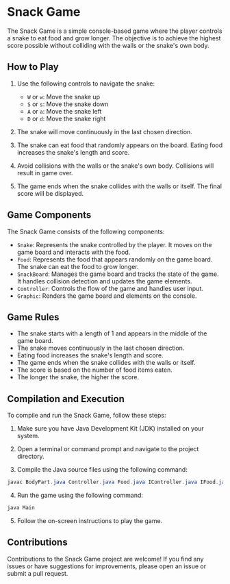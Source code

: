 # Snack Game

The Snack Game is a simple console-based game where the player controls a snake to eat food and grow longer. The objective is to achieve the highest score possible without colliding with the walls or the snake's own body.

## How to Play

1. Use the following controls to navigate the snake:
   - `W` or `w`: Move the snake up
   - `S` or `s`: Move the snake down
   - `A` or `a`: Move the snake left
   - `D` or `d`: Move the snake right

2. The snake will move continuously in the last chosen direction.

3. The snake can eat food that randomly appears on the board. Eating food increases the snake's length and score.

4. Avoid collisions with the walls or the snake's own body. Collisions will result in game over.

5. The game ends when the snake collides with the walls or itself. The final score will be displayed.

## Game Components

The Snack Game consists of the following components:

- `Snake`: Represents the snake controlled by the player. It moves on the game board and interacts with the food.
- `Food`: Represents the food that appears randomly on the game board. The snake can eat the food to grow longer.
- `SnackBoard`: Manages the game board and tracks the state of the game. It handles collision detection and updates the game elements.
- `Controller`: Controls the flow of the game and handles user input.
- `Graphic`: Renders the game board and elements on the console.

## Game Rules

- The snake starts with a length of 1 and appears in the middle of the game board.
- The snake moves continuously in the last chosen direction.
- Eating food increases the snake's length and score.
- The game ends when the snake collides with the walls or itself.
- The score is based on the number of food items eaten.
- The longer the snake, the higher the score.

## Compilation and Execution

To compile and run the Snack Game, follow these steps:

1. Make sure you have Java Development Kit (JDK) installed on your system.

2. Open a terminal or command prompt and navigate to the project directory.

3. Compile the Java source files using the following command:

``` java 
javac BodyPart.java Controller.java Food.java IController.java IFood.java IGame.java IGraphic.java Main.java SnackBoard.java Snake.java
```

4. Run the game using the following command:

``` java 
java Main
```

5. Follow the on-screen instructions to play the game.

## Contributions

Contributions to the Snack Game project are welcome! If you find any issues or have suggestions for improvements, please open an issue or submit a pull request.




